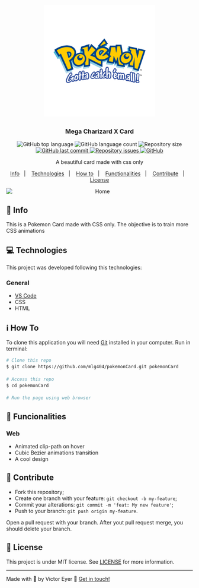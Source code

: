 <h1 align="center">
  <img alt="Pokemon" title="Pokemon" src=".github/logo.png" width="300px" />
</h1>

<h3 align="center">
  Mega Charizard X Card
</h3>

<p align="center">
  <img alt="GitHub top language" src="https://img.shields.io/github/languages/top/mlg404/pokemonCard.svg">
  
  <img alt="GitHub language count" src="https://img.shields.io/github/languages/count/mlg404/pokemonCard.svg">
   
  <img alt="Repository size" src="https://img.shields.io/github/repo-size/mlg404/pokemonCard.svg">
  <a href="https://github.com/mlg404/pokemonCard/commits/master">
    <img alt="GitHub last commit" src="https://img.shields.io/github/last-commit/mlg404/pokemonCard.svg">
  </a>
  
  <a href="https://github.com/mlg404/pokemonCard/issues">
    <img alt="Repository issues" src="https://img.shields.io/github/issues/mlg404/pokemonCard.svg">
  </a>

  <a href="https://github.com/mlg404/pokemonCard/blob/master/LICENSE">
    <img alt="GitHub" src="https://img.shields.io/github/license/mlg404/pokemonCard.svg"> 
  </a>
</p>

<p align="center">A beautiful card made with css only</p>

<p align="center">
  <a href="#rocket-info">Info</a>&nbsp;&nbsp;&nbsp;|&nbsp;&nbsp;&nbsp;
  <a href="#computer-technologies">Technologies</a>&nbsp;&nbsp;&nbsp;|&nbsp;&nbsp;&nbsp;
  <a href="#information_source-how-to">How to</a>&nbsp;&nbsp;&nbsp;|&nbsp;&nbsp;&nbsp;
  <a href="#mag_right-functionalities">Functionalities</a>&nbsp;&nbsp;&nbsp;|&nbsp;&nbsp;&nbsp;
  <a href="#busts_in_silhouette-contribute">Contribute</a>&nbsp;&nbsp;&nbsp;|&nbsp;&nbsp;&nbsp;
  <a href="#memo-license">License</a>
</p>

<p align="center" style="display: flex; align-items: center; justify-content:center;">
  <img alt="Home" src=".github/pokemonCard" width="100%">
</p>

## :rocket: Info

This is a Pokemon Card made with CSS only. The objective is to train more CSS animations

## :computer: Technologies

This project was developed following this technologies:

### General
- [VS Code][vc] 
- CSS
- HTML


## :information_source: How To

To clone this application you will need [Git](https://git-scm.com) installed in your computer. Run in terminal:

```bash
# Clone this repo
$ git clone https://github.com/mlg404/pokemonCard.git pokemonCard

# Access this repo
$ cd pokemonCard

# Run the page using web browser
```

## :mag_right: Funcionalities


### Web
- Animated clip-path on hover
- Cubic Bezier animations transition
- A cool design

## :busts_in_silhouette: Contribute

- Fork this repository;
- Create one branch with your feature: `git checkout -b my-feature`;
- Commit your alterations: `git commit -m 'feat: My new feature'`;
- Push to your branch: `git push origin my-feature`.

Open a pull request with your branch. After yout pull request merge, you should delete your branch.

## :memo: License
This project is under MIT license. See [LICENSE](https://github.com/mlg404/pokemonCard/blob/master/LICENSE) for more information.

---

Made with 💙 by Victor Eyer :wave: [Get in touch!](https://www.linkedin.com/in/victoreyer/)

[nodejs]: https://nodejs.org/
[vc]: https://code.visualstudio.com/
[expocli]: https://expo.io/tools
